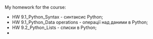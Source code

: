 My homework for the course:
- HW 9.1_Python_Syntax           - синтаксис Python;
- HW 9.1_Python_Data operations  - операції над даними в Python;
- HW 9.2_Python_Lists            - списки в Python;
- 
